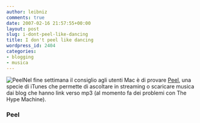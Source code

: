 ```yaml
---
author: leibniz
comments: true
date: 2007-02-16 21:57:55+00:00
layout: post
slug: i-dont-peel-like-dancing
title: I don't peel like dancing
wordpress_id: 2404
categories:
- blogging
- musica
---
```


![Peel](http://www.leibniz-blogs.it/gallery/peel.png)Nel fine settimana il consiglio agli utenti Mac è di provare [Peel](http://www.getpeel.com/), una specie di iTunes che permette di ascoltare in streaming o scaricare musica dai blog che hanno link verso mp3 (al momento fa dei problemi con The Hype Machine).


### Peel
